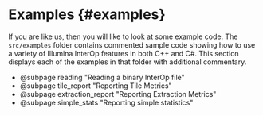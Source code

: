 Examples  {#examples}
========

If you are like us, then you will like to look at some example code. The `src/examples` folder contains commented
sample code showing how to use a variety of Illumina InterOp features in both C++ and C#. This section displays each 
of the examples in that folder with additional commentary.

 - @subpage reading "Reading a binary InterOp file"
 - @subpage tile_report "Reporting Tile Metrics"
 - @subpage extraction_report "Reporting Extraction Metrics"
 - @subpage simple_stats "Reporting simple statistics"

